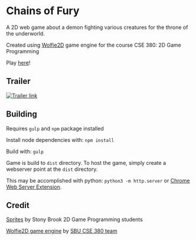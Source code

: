 # Chains of Fury

A 2D web game about a demon fighting various creatures for the throne of the underworld. 

Created using [Wolfie2D](https://github.com/joe-weaver/GameEngine) game engine for the course CSE 380: 2D Game Programming

Play [here](https://chains-of-fury.firebaseapp.com/final/dist/index.html)!

## Trailer

[![Trailer link](https://img.youtube.com/vi/n7XiOiSjsJE/maxresdefault.jpg)](https://www.youtube.com/watch?v=n7XiOiSjsJE)


## Building

Requires `gulp` and `npm` package installed

Install node dependencies with: `npm install`

Build with: `gulp`

Game is build to `dist` directory. To host the game, simply create a webserver point at the `dist` directory. 

This may be accomplished with python: `python3 -m http.server` or [Chrome Web Server Extension](https://chromewebstore.google.com/detail/web-server-for-chrome/ofhbbkphhbklhfoeikjpcbhemlocgigb).

## Credit

[Sprites](https://www3.cs.stonybrook.edu/~cse380/sprites.html) by Stony Brook 2D Game Programming students

[Wolfie2D game engine](https://github.com/joe-weaver/GameEngine) by [SBU CSE 380 team](https://github.com/WolfieEngine/)